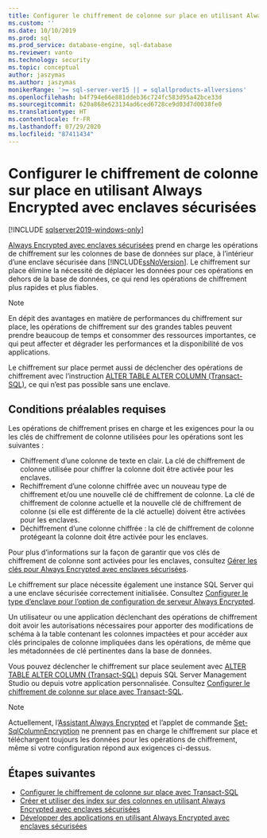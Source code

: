 ```yaml
---
title: Configurer le chiffrement de colonne sur place en utilisant Always Encrypted avec enclaves sécurisées | Microsoft Docs
ms.custom: ''
ms.date: 10/10/2019
ms.prod: sql
ms.prod_service: database-engine, sql-database
ms.reviewer: vanto
ms.technology: security
ms.topic: conceptual
author: jaszymas
ms.author: jaszymas
monikerRange: '>= sql-server-ver15 || = sqlallproducts-allversions'
ms.openlocfilehash: b4f794e66e881ddeb36c724fc583d95a42bce33d
ms.sourcegitcommit: 620a868e623134ad6ced6728ce9d03d7d0038fe0
ms.translationtype: HT
ms.contentlocale: fr-FR
ms.lasthandoff: 07/29/2020
ms.locfileid: "87411434"
---
```

# <a name="configure-column-encryption-in-place-using-always-encrypted-with-secure-enclaves"></a>Configurer le chiffrement de colonne sur place en utilisant Always Encrypted avec enclaves sécurisées 
[!INCLUDE [sqlserver2019-windows-only](../../../includes/applies-to-version/sqlserver2019-windows-only.md)]

[Always Encrypted avec enclaves sécurisées](always-encrypted-enclaves.md) prend en charge les opérations de chiffrement sur les colonnes de base de données sur place, à l’intérieur d’une enclave sécurisée dans [!INCLUDE[ssNoVersion](../../../includes/ssnoversion-md.md)]. Le chiffrement sur place élimine la nécessité de déplacer les données pour ces opérations en dehors de la base de données, ce qui rend les opérations de chiffrement plus rapides et plus fiables. 

> [!NOTE]
> En dépit des avantages en matière de performances du chiffrement sur place, les opérations de chiffrement sur des grandes tables peuvent prendre beaucoup de temps et consommer des ressources importantes, ce qui peut affecter et dégrader les performances et la disponibilité de vos applications.

Le chiffrement sur place permet aussi de déclencher des opérations de chiffrement avec l’instruction [ALTER TABLE ALTER COLUMN (Transact-SQL)](../../../t-sql/statements/alter-table-transact-sql.md), ce qui n’est pas possible sans une enclave.

## <a name="prerequisites"></a>Conditions préalables requises
Les opérations de chiffrement prises en charge et les exigences pour la ou les clés de chiffrement de colonne utilisées pour les opérations sont les suivantes :
- Chiffrement d’une colonne de texte en clair. La clé de chiffrement de colonne utilisée pour chiffrer la colonne doit être activée pour les enclaves.
- Rechiffrement d’une colonne chiffrée avec un nouveau type de chiffrement et/ou une nouvelle clé de chiffrement de colonne. La clé de chiffrement de colonne actuelle et la nouvelle clé de chiffrement de colonne (si elle est différente de la clé actuelle) doivent être activées pour les enclaves.
- Déchiffrement d’une colonne chiffrée : la clé de chiffrement de colonne protégeant la colonne doit être activée pour les enclaves.

Pour plus d’informations sur la façon de garantir que vos clés de chiffrement de colonne sont activées pour les enclaves, consultez [Gérer les clés pour Always Encrypted avec enclaves sécurisées](always-encrypted-enclaves-manage-keys.md).

Le chiffrement sur place nécessite également une instance SQL Server qui a une enclave sécurisée correctement initialisée. Consultez [Configurer le type d’enclave pour l’option de configuration de serveur Always Encrypted](../../../database-engine/configure-windows/configure-column-encryption-enclave-type.md).

Un utilisateur ou une application déclenchant des opérations de chiffrement doit avoir les autorisations nécessaires pour apporter des modifications de schéma à la table contenant les colonnes impactées et pour accéder aux clés principales de colonne impliquées dans les opérations, de même que les métadonnées de clé pertinentes dans la base de données.

Vous pouvez déclencher le chiffrement sur place seulement avec [ALTER TABLE ALTER COLUMN (Transact-SQL)](../../../t-sql/statements/alter-table-transact-sql.md) depuis SQL Server Management Studio ou depuis votre application personnalisée. Consultez [Configurer le chiffrement de colonne sur place avec Transact-SQL](always-encrypted-enclaves-configure-encryption-tsql.md).

> [!NOTE]
> Actuellement, l’[Assistant Always Encrypted](always-encrypted-wizard.md) et l’applet de commande [Set-SqlColumnEncryption](https://docs.microsoft.com/powershell/module/sqlserver/set-sqlcolumnencryption) ne prennent pas en charge le chiffrement sur place et téléchargent toujours les données pour les opérations de chiffrement, même si votre configuration répond aux exigences ci-dessus. 

## <a name="next-steps"></a>Étapes suivantes
- [Configurer le chiffrement de colonne sur place avec Transact-SQL](always-encrypted-enclaves-configure-encryption-tsql.md)
- [Créer et utiliser des index sur des colonnes en utilisant Always Encrypted avec enclaves sécurisées](always-encrypted-enclaves-create-use-indexes.md)
- [Développer des applications en utilisant Always Encrypted avec enclaves sécurisées](always-encrypted-enclaves-client-development.md)
